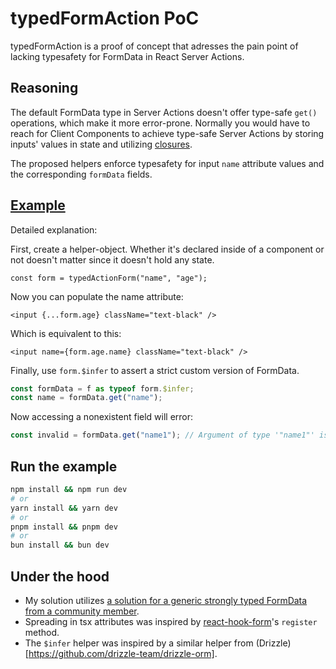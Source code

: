 # typedFormAction PoC

typedFormAction is a proof of concept that adresses the pain point of lacking typesafety for FormData in React Server Actions.

## Reasoning

The default FormData type in Server Actions doesn't offer type-safe `get()` operations, which make it more error-prone. Normally you would have to reach for Client Components to achieve type-safe Server Actions by storing inputs' values in state and utilizing [closures](https://nextjs.org/docs/app/building-your-application/data-fetching/server-actions-and-mutations#closures-and-encryption).

The proposed helpers enforce typesafety for input `name` attribute values and the corresponding `formData` fields.

## [Example](https://github.com/bohdancho/typed-form-action/blob/751bebb2182669ca69228aea2a60863848fc006c/src/app/page.tsx#L3-L33)

Detailed explanation:

First, create a helper-object. Whether it's declared inside of a component or not doesn't matter since it doesn't hold any state.
```tsx
const form = typedActionForm("name", "age");
```

Now you can populate the name attribute:
```tsx
<input {...form.age} className="text-black" />
```
Which is equivalent to this:
```tsx
<input name={form.age.name} className="text-black" />
```

Finally, use `form.$infer` to assert a strict custom version of FormData.
```ts
const formData = f as typeof form.$infer;
const name = formData.get("name");
```

Now accessing a nonexistent field will error:
```ts
const invalid = formData.get("name1"); // Argument of type '"name1"' is not assignable to parameter of type '"name" | "age"'. [2345]
```

## Run the example
```bash
npm install && npm run dev
# or
yarn install && yarn dev
# or
pnpm install && pnpm dev
# or
bun install && bun dev
```

## Under the hood

- My solution utilizes [a solution for a generic strongly typed FormData from a community member](https://github.com/microsoft/TypeScript/issues/43797#issuecomment-1311633838).
- Spreading in tsx attributes was inspired by [react-hook-form](https://github.com/react-hook-form/react-hook-form)'s `register` method.
- The `$infer` helper was inspired by a similar helper from (Drizzle)[https://github.com/drizzle-team/drizzle-orm].
